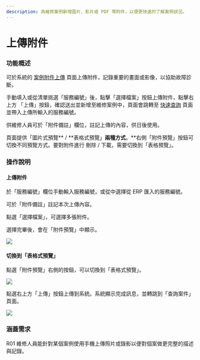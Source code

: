 ```yaml
---
description: 為維修案例新增圖片、影片或 PDF 等附件，以便更快速的了解案例狀況。
---
```


# 上傳附件

### 功能概述 <a href="#gong-neng-gai-shu" id="gong-neng-gai-shu"></a>

可於系統的 [案例附件上傳](https://gd8ce92aab9af75-ares.adb.ap-singapore-1.oraclecloudapps.com/ords/r/ares/machinery-service-management-system104/%E6%A1%88%E4%BE%8B%E9%99%84%E4%BB%B6%E4%B8%8A%E5%82%B3-main) 頁面上傳附件，記錄重要的畫面或影像，以協助故障診斷。

手動填入或從清單挑選「服務編號」後，點擊「選擇檔案」按鈕上傳附件，點擊右上方 「上傳」按鈕，確認送出並新增至維修案例中，頁面會跳轉至 [快速查詢](https://machinery-service-management.gitbook.io/index/service-manage/query-find#kuai-su-cha-xun) 頁面並帶入上傳所輸入的服務編號。

供維修人員可於「附件備註」欄位，註記上傳的內容，供日後使用。

頁面提供「圖片式預覽** / **表格式預覽」**兩種方式**。**右側「附件預覽」按鈕可切換不同預覽方式。要對附件進行 刪除 / 下載，需要切換到「表格預覽」。

### 操作說明 <a href="#cao-zuo-shuo-ming" id="cao-zuo-shuo-ming"></a>

#### 上傳附件 <a href="#shang-chuan-fu-jian" id="shang-chuan-fu-jian"></a>

於「服務編號」欄位手動輸入服務編號，或從中選擇從 ERP 匯入的服務編號。

可於「附件備註」註記本次上傳內容。

點選「選擇檔案」，可選擇多張附件。

選擇完畢後，會在「附件預覽」中顯示。

![](https://machinery-service-management.gitbook.io/\~gitbook/image?url=https%3A%2F%2Fo365cyut-my.sharepoint.com%2Fpersonal%2Fs10914185\_o365\_cyut\_edu\_tw%2FDocuments%2F%25E7%25B6%25AD%25E4%25BF%25AE%25E6%25A1%2588%25E4%25BE%258B%25E7%25AE%25A1%25E7%2590%2586%25E7%25B3%25BB%25E7%25B5%25B1%2520%28%25E5%25A4%25A7%25E7%25AB%258B%25E6%25A9%259F%25E6%25A2%25B0%29%2F24.07.16%2520%25E7%25B3%25BB%25E7%25B5%25B1%25E5%25BB%25BA%25E7%25BD%25AE%2F%25E4%25BD%25BF%25E7%2594%25A8%25E8%25AA%25AA%25E6%2598%258E%2FUpload-IOS-1.png\&width=768\&dpr=4\&quality=100\&sign=404a83d2\&sv=1)

#### 切換到「表格式預覽」 <a href="#qie-huan-dao-biao-ge-shi-yu-lan" id="qie-huan-dao-biao-ge-shi-yu-lan"></a>

點選「附件預覽」右側的按鈕，可以切換到「表格式預覽」。

![](https://machinery-service-management.gitbook.io/\~gitbook/image?url=https%3A%2F%2Fo365cyut-my.sharepoint.com%2Fpersonal%2Fs10914185\_o365\_cyut\_edu\_tw%2FDocuments%2F%25E7%25B6%25AD%25E4%25BF%25AE%25E6%25A1%2588%25E4%25BE%258B%25E7%25AE%25A1%25E7%2590%2586%25E7%25B3%25BB%25E7%25B5%25B1%2520%28%25E5%25A4%25A7%25E7%25AB%258B%25E6%25A9%259F%25E6%25A2%25B0%29%2F24.07.16%2520%25E7%25B3%25BB%25E7%25B5%25B1%25E5%25BB%25BA%25E7%25BD%25AE%2F%25E4%25BD%25BF%25E7%2594%25A8%25E8%25AA%25AA%25E6%2598%258E%2FUpload-IOS-2.png\&width=768\&dpr=4\&quality=100\&sign=bf8fe2d\&sv=1)

點選右上方「上傳」按鈕上傳到系統。系統顯示完成訊息，並轉跳到「查詢案件」頁面。

![](https://machinery-service-management.gitbook.io/\~gitbook/image?url=https%3A%2F%2Fo365cyut-my.sharepoint.com%2Fpersonal%2Fs10914185\_o365\_cyut\_edu\_tw%2FDocuments%2F%25E7%25B6%25AD%25E4%25BF%25AE%25E6%25A1%2588%25E4%25BE%258B%25E7%25AE%25A1%25E7%2590%2586%25E7%25B3%25BB%25E7%25B5%25B1%2520%28%25E5%25A4%25A7%25E7%25AB%258B%25E6%25A9%259F%25E6%25A2%25B0%29%2F24.07.16%2520%25E7%25B3%25BB%25E7%25B5%25B1%25E5%25BB%25BA%25E7%25BD%25AE%2F%25E4%25BD%25BF%25E7%2594%25A8%25E8%25AA%25AA%25E6%2598%258E%2FUpload-IOS-3.png\&width=768\&dpr=4\&quality=100\&sign=afbcc604\&sv=1)

### 涵蓋需求 <a href="#han-gai-xu-qiu" id="han-gai-xu-qiu"></a>

R01 維修人員能針對某個案例使用手機上傳照片或錄影以便對個案做更完整的描述與記錄。
